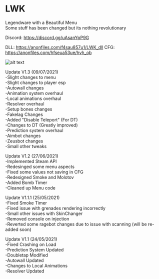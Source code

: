 # LWK
 Legendware with a Beautiful Menu\
 Some stuff has been changed but its nothing revolutionary

Discord: https://discord.gg/uAsanYpP9G

DLL: https://anonfiles.com/f4sau857u1/LWK_dll
CFG: https://anonfiles.com/hfseua53ue/hvh_ob

![alt text](https://i.imgur.com/JK0lL5R.gif)

Update V1.3 (09/07/2021)\
-Slight changes to menu\
-Slight changes to player esp\
-Autowall changes\
-Animation system overhaul\
-Local animations overhaul\
-Resolver overhaul\
-Setup bones changes\
-Fakelag Changes\
-Added "Disable Teleport" (For DT)\
-Changes to DT (Greatly improved)\
-Prediction system overhaul\
-Aimbot changes\
-Zeusbot changes\
-Small other tweaks

Update V1.2 (27/06/2021)\
-Implemented Steam API\
-Redesinged some menu aspects\
-Fixed some values not saving in CFG\
-Redesigned Smoke and Molotov\
-Added Bomb Timer\
-Cleaned up Menu code

Update V1.1.1 (25/05/2021)\
-Fixed Smoke Timer\
-Fixed issue with grenades rendering incorrectly\
-Small other issues with SkinChanger\
-Removed console on injection\
-Reverted some ragebot changes due to issue with scanning (will be re-added soon)

Update V1.1 (24/05/2021)\
-Fixed Crashing on Load\
-Prediction System Updated\
-Doubletap Modified\
-Autowall Updated\
-Changes to Local Animations\
-Resolver Updated
